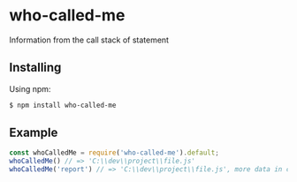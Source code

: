 # who-called-me
 Information from the call stack of statement

## Installing

Using npm:

```bash
$ npm install who-called-me
```

## Example

```js
const whoCalledMe = require('who-called-me').default;
whoCalledMe() // => 'C:\\dev\\project\\file.js'
whoCalledMe('report') // => 'C:\\dev\\project\\file.js', more data in console/terminal
```


